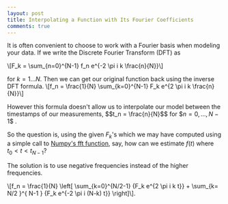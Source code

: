 ```yaml
---
layout: post
title: Interpolating a Function with Its Fourier Coefficients
comments: true
---
```

It is often convenient to choose to work with a Fourier basis when modeling your data. If we write the Discrete Fourier Transform (DFT) as 

\\[F_k = \sum_{n=0}^{N-1} f_n e^{-2 \pi i k \frac{n}{N}}\\]

for $k = 1 \ldots N$. Then we can get our original function back using the inverse DFT formula. 
\\[f_n = \frac{1}{N} \sum_{k=0}^{N-1} F_k e^{2 \pi i k \frac{n}{N}}\\]

However this formula doesn't allow us to interpolate our model between the timestamps of our measurements, 
\$$t_n = \frac{n}{N}$$ 
for 
  \$$n = 0, \ldots , N-1$$
.

So the question is, using the given $F_k$'s which we may have computed using a simple call to [Numpy's fft function](http://docs.scipy.org/doc/numpy/reference/routines.fft.html), say, 
how can we estimate $f(t)$ where $t_0 \lt t \lt t_{N-1}$?

The solution is to use negative frequencies instead of the higher frequencies.

\\[f_n = \frac{1}{N} \left[  \sum_{k=0}^{N/2-1} {F_k e^{2 \pi i k t}} +  \sum_{k= N/2 }^{ N-1 } {F_k e^{-2 \pi i (N-k) t}} \right]\\].
